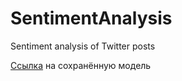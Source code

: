 # SentimentAnalysis
Sentiment analysis of Twitter posts

[Ссылка](https://drive.google.com/drive/folders/147PdIl-mDB6uAbI5YpQ5uuzWoWEKaYAc?usp=sharing) на сохранённую модель
